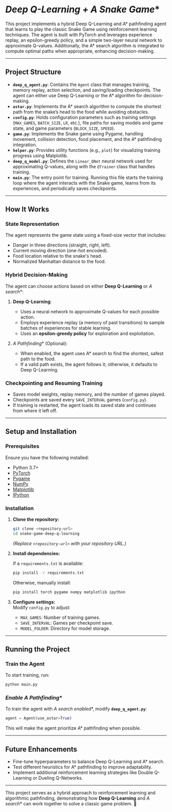 # **Deep Q-Learning + A* Snake Game**  

This project implements a hybrid Deep Q-Learning and A* pathfinding agent that learns to play the classic Snake Game using reinforcement learning techniques. The agent is built with PyTorch and leverages experience replay, an epsilon-greedy policy, and a simple two-layer neural network to approximate Q-values. Additionally, the A* search algorithm is integrated to compute optimal paths when appropriate, enhancing decision-making.  

---

## **Project Structure**  

-   **`deep_q_agent.py`**: Contains the `Agent` class that manages training, memory replay, action selection, and saving/loading checkpoints. The agent can either use Deep Q-Learning or the A* algorithm for decision-making.  
-   **`astar.py`**: Implements the A* search algorithm to compute the shortest path from the snake’s head to the food while avoiding obstacles.  
-   **`config.py`**: Holds configuration parameters such as training settings (`MAX_GAMES`, `BATCH_SIZE`, `LR`, etc.), file paths for saving models and game state, and game parameters (`BLOCK_SIZE`, `SPEED`).  
-   **`game.py`**: Implements the Snake game using Pygame, handling movement, collision detection, food placement, and the A* pathfinding integration.  
-   **`helper.py`**: Provides utility functions (e.g., `plot`) for visualizing training progress using Matplotlib.  
-   **`deep_q_model.py`**: Defines the `Linear_QNet` neural network used for approximating Q-values, along with the `QTrainer` class that handles training.  
-   **`main.py`**: The entry point for training. Running this file starts the training loop where the agent interacts with the Snake game, learns from its experiences, and periodically saves checkpoints.  

---

## **How It Works**  

### **State Representation**  
The agent represents the game state using a fixed-size vector that includes:  
-   Danger in three directions (straight, right, left).  
-   Current moving direction (one-hot encoded).  
-   Food location relative to the snake's head.  
-   Normalized Manhattan distance to the food.  

### **Hybrid Decision-Making**  
The agent can choose actions based on either **Deep Q-Learning** or **A* search**:  

1. **Deep Q-Learning**:  
   - Uses a neural network to approximate Q-values for each possible action.  
   - Employs experience replay (a memory of past transitions) to sample batches of experiences for stable learning.  
   - Uses an **epsilon-greedy policy** for exploration and exploitation.  

2. **A* Pathfinding** (Optional):  
   - When enabled, the agent uses A* search to find the shortest, safest path to the food.  
   - If a valid path exists, the agent follows it; otherwise, it defaults to Deep Q-Learning.  

### **Checkpointing and Resuming Training**  
-   Saves model weights, replay memory, and the number of games played.  
-   Checkpoints are saved every `SAVE_INTERVAL` games (`config.py`).  
-   If training is restarted, the agent loads its saved state and continues from where it left off.  

---

## **Setup and Installation**  

### **Prerequisites**  

Ensure you have the following installed:  
-   Python 3.7+  
-   [PyTorch](https://pytorch.org/)  
-   [Pygame](https://www.pygame.org/)  
-   [NumPy](https://numpy.org/)  
-   [Matplotlib](https://matplotlib.org/)  
-   [IPython](https://ipython.org/)  

### **Installation**  

1.  **Clone the repository:**  

    ```bash
    git clone <repository-url>
    cd snake-game-deep-q-learning
    ```

    *(Replace `<repository-url>` with your repository URL.)*  

2.  **Install dependencies:**  

    If a `requirements.txt` is available:  

    ```bash
    pip install -r requirements.txt
    ```

    Otherwise, manually install:  

    ```bash
    pip install torch pygame numpy matplotlib ipython
    ```

3.  **Configure settings:**  
    Modify `config.py` to adjust:  
    -   `MAX_GAMES`: Number of training games.  
    -   `SAVE_INTERVAL`: Games per checkpoint save.  
    -   `MODEL_FOLDER`: Directory for model storage.  

---

## **Running the Project**  

### **Train the Agent**  
To start training, run:  

```bash
python main.py
```

### **Enable A* Pathfinding**  
To train the agent with **A* search enabled**, modify **`deep_q_agent.py`**:  

```python
agent = Agent(use_astar=True)
```

This will make the agent prioritize A* pathfinding when possible.  

---

## **Future Enhancements**  
-   Fine-tune hyperparameters to balance Deep Q-Learning and A* search.  
-   Test different heuristics for A* pathfinding to improve adaptability.  
-   Implement additional reinforcement learning strategies like Double Q-Learning or Dueling Q-Networks.  

---

This project serves as a hybrid approach to reinforcement learning and algorithmic pathfinding, demonstrating how **Deep Q-Learning** and **A* search** can work together to solve a classic game problem. 🚀